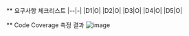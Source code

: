 ** 요구사항 체크리스트
|--|-|
|D1|O|
|D2|O|
|D3|O|
|D4|O|
|D5|O|

** Code Coverage 측정 결과
![image](https://github.com/user-attachments/assets/4953dbc1-3901-46fa-8b30-bd83e04c0833)
